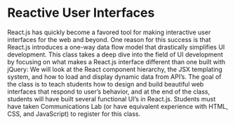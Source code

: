 # Reactive User Interfaces

React.js has quickly become a favored tool for making interactive user interfaces for the web and beyond. One reason for this success is that React.js introduces a one-way data flow model that drastically simplifies UI development. This class takes a deep dive into the field of UI development by focusing on what makes a React.js interface different than one built with jQuery: We will look at the React component hierarchy, the JSX templating system, and how to load and display dynamic data from API’s. The goal of the class is to teach students how to design and build beautiful web interfaces that respond to user’s behavior, and at the end of the class, students will have built several functional UI’s in React.js. Students must have taken Communications Lab (or have equivalent experience with HTML, CSS, and JavaScript) to register for this class.

